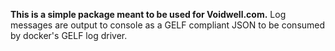 **This is a simple package meant to be used for Voidwell.com.** 
Log messages are output to console as a GELF compliant JSON to be consumed by docker's GELF log driver.